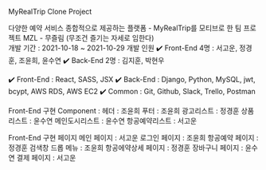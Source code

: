 MyRealTrip Clone Project

다양한 예약 서비스 종합적으로 제공하는 플랫폼 - MyRealTrip를 모티브로 한 팀 프로젝트
MZL - 무즐림 (무조건 즐기는 자세로 임한다)
<br>
개발 기간 : 2021-10-18 ~ 2021-10-29 개발 인원 
✔️ Front-End 4명 : 서고운, 정경훈, 조윤희, 윤수연 
✔️ Back-End 2명 : 김지훈, 박현우

✔️ Front-End : React, SASS, JSX 
✔️ Back-End : Django, Python, MySQL, jwt, bcypt, AWS RDS, AWS EC2 
✔️ Common : Git, Github, Slack, Trello, Postman

Front-End 구현 
Component : 
헤더 : 조윤희 
푸터 : 조윤희 
광고리스트 : 정경훈 
상품리스트 : 윤수연
메인도시리스트 : 윤수연
항공예약리스트 : 서고운

Front-End 구현 페이지 
메인 페이지 : 서고운 
로그인 페이지 : 조윤희 
항공예약 페이지 : 정경훈 
검색창 드롭 메뉴 : 조윤희 
항공에약상세 페이지 : 정경훈 
장바구니 페이지 : 윤수연 
결제 페이지 : 서고운
